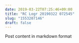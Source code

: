 ```yaml
---
date: 2019-03-22T07:25:46+09:00
title: "RC Logr 20190322 072545"
slug: "1553207146"
draft: false
---
```


Post content in markdown format
